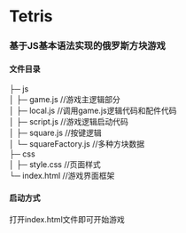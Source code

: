 # Tetris

### 基于JS基本语法实现的俄罗斯方块游戏

#### 文件目录

├─ js<br>
│  ├─ game.js       //游戏主逻辑部分<br> 
│  ├─ local.js      //调用game.js逻辑代码和配件代码<br>
│  ├─ script.js     //游戏逻辑启动代码<br>
│  ├─ square.js     //按键逻辑<br>
│  └─ squareFactory.js  //多种方块数据<br>
├─ css<br>
│  ├─ style.css     //页面样式<br>
└─ index.html       //游戏界面框架<br>

#### 启动方式

打开index.html文件即可开始游戏
